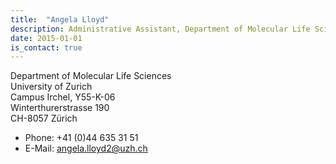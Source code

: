 ```yaml
---
title:  "Angela Lloyd"
description: Administrative Assistant, Department of Molecular Life Sciences
date: 2015-01-01
is_contact: true
---
```


Department of Molecular Life Sciences  
University of Zurich  
Campus Irchel, Y55-K-06  
Winterthurerstrasse 190  
CH-8057 Zürich  

<!--more-->
 
* Phone: +41 (0)44 635 31 51
* E-Mail: [angela.lloyd2@uzh.ch](mailto:angela.lloyd2@uzh.ch)

